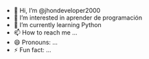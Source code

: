 - 👋 Hi, I’m @jhondeveloper2000
- 👀 I’m interested in aprender de programación
- 🌱 I’m currently learning Python
- 📫 How to reach me ...
- 😄 Pronouns: ...
- ⚡ Fun fact: ...

<!---
jhondeveloper2000/jhondeveloper2000 is a ✨ special ✨ repository because its `README.md` (this file) appears on your GitHub profile.
You can click the Preview link to take a look at your changes.
--->
